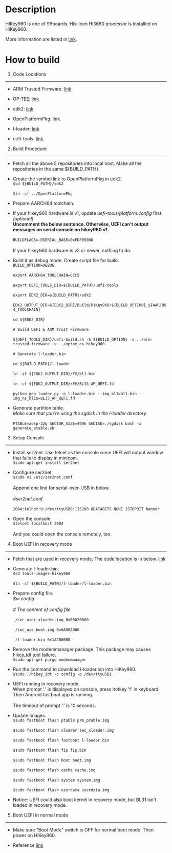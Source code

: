 
Description
====================
  HiKey960 is one of 96boards. Hisilicon Hi3660 processor is installed on HiKey960.

  More information are listed in [link](http://www.96boards.org/documentation/ConsumerEdition/HiKey960/README.md).


How to build
====================

1. Code Locations
-----------------

   * ARM Trusted Firmware:
   [link](https://github.com/ARM-software/arm-trusted-firmware)

   * OP-TEE:
   [link](https://github.com/OP-TEE/optee_os)

   * edk2:
   [link](https://github.com/96boards-hikey/edk2/tree/testing/hikey960_v2.5)

   * OpenPlatformPkg:
   [link](https://github.com/96boards-hikey/OpenPlatformPkg/tree/testing/hikey960_v1.3.4)

   * l-loader:
   [link](https://github.com/96boards-hikey/l-loader/tree/testing/hikey960_v1.2)

   * uefi-tools:
   [link](https://github.com/96boards-hikey/uefi-tools/tree/hikey960_v1)


2. Build Procedure
------------------

   * Fetch all the above 5 repositories into local host.
     Make all the repositories in the same ${BUILD_PATH}.

   * Create the symbol link to OpenPlatformPkg in edk2.
     <br>`$cd ${BUILD_PATH}/edk2`</br>
     <br>`$ln -sf ../OpenPlatformPkg`</br>

   * Prepare AARCH64 toolchain.

   * If your hikey960 hardware is v1, update _uefi-tools/platform.config_ first. _(optional)_
     <br>__Uncomment the below sentence. Otherwise, UEFI can't output messages on serial
     console on hikey960 v1.__</br>
     <br>`BUILDFLAGS=-DSERIAL_BASE=0xFDF05000`</br>
     <br>If your hikey960 hardware is v2 or newer, nothing to do.</br>

   * Build it as debug mode. Create script file for build.
     <br>`BUILD_OPTION=DEBUG`</br>
     <br>`export AARCH64_TOOLCHAIN=GCC5`</br>
     <br>`export UEFI_TOOLS_DIR=${BUILD_PATH}/uefi-tools`<br>
     <br>`export EDK2_DIR=${BUILD_PATH}/edk2`</br>
     <br>`EDK2_OUTPUT_DIR=${EDK2_DIR}/Build/HiKey960/${BUILD_OPTION}_${AARCH64_TOOLCHAIN}`</br>
     <br>`cd ${EDK2_DIR}`</br>
     <br>`# Build UEFI & ARM Trust Firmware`</br>
     <br>`${UEFI_TOOLS_DIR}/uefi-build.sh -b ${BUILD_OPTION} -a ../arm-trusted-firmware -s ../optee_os hikey960`</br>
     <br>`# Generate l-loader.bin`</br>
     <br>`cd ${BUILD_PATH}/l-loader`</br>
     <br>`ln -sf ${EDK2_OUTPUT_DIR}/FV/bl1.bin`</br>
     <br>`ln -sf ${EDK2_OUTPUT_DIR}/FV/BL33_AP_UEFI.fd`</br>
     <br>`python gen_loader.py -o l-loader.bin --img_bl1=bl1.bin --img_ns_bl1u=BL33_AP_UEFI.fd`</br>

   * Generate partition table.
     <br>_Make sure that you're using the sgdisk in the l-loader directory._</br>
     <br>`PTABLE=aosp-32g SECTOR_SIZE=4096 SGDISK=./sgdisk bash -x generate_ptable.sh`</br>


3. Setup Console
----------------

   * Install ser2net. Use telnet as the console since UEFI will output window
     that fails to display in minicom.
     <br>`$sudo apt-get install ser2net`</br>

   * Configure ser2net.
     <br>`$sudo vi /etc/ser2net.conf`</br>
     <br>Append one line for serial-over-USB in below.</br>
     <br>_#ser2net.conf_</br>
     <br>`2004:telnet:0:/dev/ttyUSB0:115200 8DATABITS NONE 1STOPBIT banner`</br>

   * Open the console.
     <br>`$telnet localhost 2004`</br>
     <br>And you could open the console remotely, too.</br>


4. Boot UEFI in recovery mode
-----------------------------

   * Fetch that are used in recovery mode. The code location is in below.
     [link](https://github.com/96boards-hikey/tools-images-hikey960)

   * Generate l-loader.bin.
     <br>`$cd tools-images-hikey960`</br>
     <br>`$ln -sf ${BUILD_PATH}/l-loader/l-loader.bin`</br>

   * Prepare config file.
     <br>_$vi config_</br>
     <br>_# The content of config file_</br>
     <br>`./sec_user_xloader.img 0x00020000`</br>
     <br>`./sec_uce_boot.img 0x6A908000`</br>
     <br>`./l-loader.bin 0x1AC00000`</br>

   * Remove the modemmanager package. This package may causes hikey_idt tool failure.
     <br>`$sudo apt-get purge modemmanager`</br>

   * Run the command to download l-loader.bin into HiKey960.
     <br>`$sudo ./hikey_idt -c config -p /dev/ttyUSB1`</br>

   * UEFI running in recovery mode.
     <br>When prompt '.' is displayed on console, press hotkey 'f' in keyboard. Then Android fastboot app is running.</br>
     <br>The timeout of prompt '.' is 10 seconds.</br>

   * Update images.
     <br>`$sudo fastboot flash ptable prm_ptable.img`</br>
     <br>`$sudo fastboot flash xloader sec_xloader.img`</br>
     <br>`$sudo fastboot flash fastboot l-loader.bin`</br>
     <br>`$sudo fastboot flash fip fip.bin`</br>
     <br>`$sudo fastboot flash boot boot.img`</br>
     <br>`$sudo fastboot flash cache cache.img`</br>
     <br>`$sudo fastboot flash system system.img`</br>
     <br>`$sudo fastboot flash userdata userdata.img`</br>

   * Notice: UEFI could also boot kernel in recovery mode, but BL31 isn't loaded in
     recovery mode.


5. Boot UEFI in normal mode
-----------------------------

   * Make sure "Boot Mode" switch is OFF for normal boot mode. Then power on HiKey960.

   * Reference [link](https://github.com/96boards-hikey/tools-images-hikey960/blob/master/build-from-source/README-ATF-UEFI-build-from-source.md)
